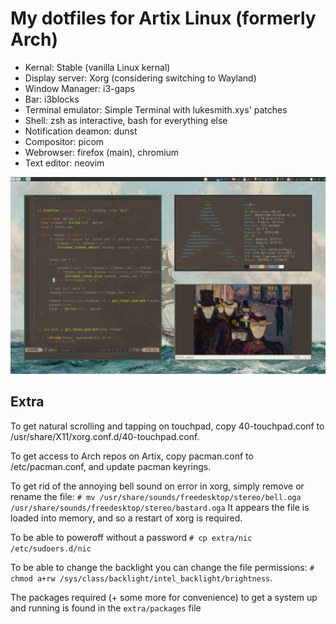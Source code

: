 # My dotfiles for Artix Linux (formerly Arch)
- Kernal: Stable (vanilla Linux kernal)
- Display server: Xorg (considering switching to Wayland)
- Window Manager: i3-gaps
- Bar: i3blocks
- Terminal emulator: Simple Terminal with lukesmith.xys' patches
- Shell: zsh as interactive, bash for everything else
- Notification deamon: dunst
- Compositor: picom
- Webrowser: firefox (main), chromium
- Text editor: neovim

![screenshot](extra/bg.png)

## Extra
To get natural scrolling and tapping on touchpad, copy 40-touchpad.conf to /usr/share/X11/xorg.conf.d/40-touchpad.conf.

To get access to Arch repos on Artix, copy pacman.conf to /etc/pacman.conf, and update pacman keyrings.

To get rid of the annoying bell sound on error in xorg, simply remove or rename the file: `# mv /usr/share/sounds/freedesktop/stereo/bell.oga /usr/share/sounds/freedesktop/stereo/bastard.oga` It appears the file is loaded into memory, and so a restart of xorg is required.

To be able to poweroff without a password `# cp extra/nic /etc/sudoers.d/nic`

To be able to change the backlight you can change the file permissions: `# chmod a+rw /sys/class/backlight/intel_backlight/brightness`.

The packages required (+ some more for convenience) to get a system up and running is found in the `extra/packages` file

